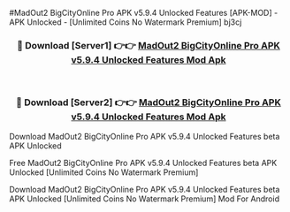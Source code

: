 #MadOut2 BigCityOnline Pro APK v5.9.4 Unlocked Features [APK-MOD] - APK Unlocked - [Unlimited Coins No Watermark Premium] bj3cj



<div align="center">

<h3>🔴 Download [Server1] 👉👉 <a href="https://momento.my/?title=MadOut2_BigCityOnline_Pro_APK_v5.9.4_Unlocked_Features">MadOut2 BigCityOnline Pro APK v5.9.4 Unlocked Features Mod Apk</a></h3><br>

<h3>🔴 Download [Server2] 👉👉 <a href="https://momento.my/?title=MadOut2_BigCityOnline_Pro_APK_v5.9.4_Unlocked_Features">MadOut2 BigCityOnline Pro APK v5.9.4 Unlocked Features Mod Apk</a></h3>
</div>



Download MadOut2 BigCityOnline Pro APK v5.9.4 Unlocked Features beta APK Unlocked

Free MadOut2 BigCityOnline Pro APK v5.9.4 Unlocked Features beta APK Unlocked [Unlimited Coins No Watermark Premium]

Download MadOut2 BigCityOnline Pro APK v5.9.4 Unlocked Features beta APK Unlocked [Unlimited Coins No Watermark Premium] Mod For Android
